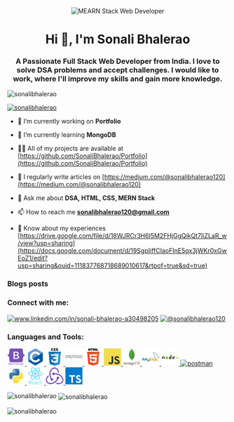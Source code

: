 <p align="center"><img align="center" height="250px" src="https://www.moveoapps.com/blog/wp-content/uploads/2021/12/mern-stack.png" alt="MEARN Stack Web Developer" /></p>
<h1 align="center">Hi 👋, I'm Sonali Bhalerao</h1>
<h3 align="center">A Passionate Full Stack Web Developer from India. I love to solve DSA problems and accept challenges. I would like to work, where I'll improve my skills and gain more knowledge.</h3>

<p align="left"> <img src="https://komarev.com/ghpvc/?username=sonalibhalerao&label=Profile%20views&color=0e75b6&style=flat" alt="sonalibhalerao" /> </p>

<p align="left"> <a href="https://github.com/ryo-ma/github-profile-trophy"><img src="https://github-profile-trophy.vercel.app/?username=sonalibhalerao" alt="sonalibhalerao" /></a> </p>

- 🔭 I’m currently working on **Portfolio**

- 🌱 I’m currently learning **MongoDB**

- 👨‍💻 All of my projects are available at [https://github.com/SonaliBhalerao/Portfolio](https://github.com/SonaliBhalerao/Portfolio)

- 📝 I regularly write articles on [https://medium.com/@sonalibhalerao120](https://medium.com/@sonalibhalerao120)

- 💬 Ask me about **DSA, HTML, CSS, MERN Stack**

- 📫 How to reach me **sonalibhalerao120@gmail.com**

- 📄 Know about my experiences [https://drive.google.com/file/d/18WJRCr3H6I5M2FHjGgQikQt7IiZLaR_w/view?usp=sharing](https://docs.google.com/document/d/19SgpIiffCIaoFInE5qx3jWKr0xGwEoZ1/edit?usp=sharing&ouid=111837768718689010617&rtpof=true&sd=true)

### Blogs posts
<!-- BLOG-POST-LIST:START -->
<!-- BLOG-POST-LIST:END -->

<h3 align="left">Connect with me:</h3>
<p align="left">
<a href="https://www.linkedin.com/in/sonali-bhalerao-a30498205/" target="blank"><img align="center" src="https://raw.githubusercontent.com/rahuldkjain/github-profile-readme-generator/master/src/images/icons/Social/linked-in-alt.svg" alt="www.linkedin.com/in/sonali-bhalerao-a30498205" height="30" width="40" /></a>
<a href="https://medium.com/@sonalibhalerao120" target="blank"><img align="center" src="https://raw.githubusercontent.com/rahuldkjain/github-profile-readme-generator/master/src/images/icons/Social/medium.svg" alt="@sonalibhalerao120" height="30" width="40" /></a>
</p>

<h3 align="left">Languages and Tools:</h3>
<p align="left"> <a href="https://getbootstrap.com" target="_blank" rel="noreferrer"> <img src="https://raw.githubusercontent.com/devicons/devicon/master/icons/bootstrap/bootstrap-plain-wordmark.svg" alt="bootstrap" width="40" height="40"/> </a> <a href="https://www.cprogramming.com/" target="_blank" rel="noreferrer"> <img src="https://raw.githubusercontent.com/devicons/devicon/master/icons/c/c-original.svg" alt="c" width="40" height="40"/> </a> <a href="https://www.w3schools.com/css/" target="_blank" rel="noreferrer"> <img src="https://raw.githubusercontent.com/devicons/devicon/master/icons/css3/css3-original-wordmark.svg" alt="css3" width="40" height="40"/> </a> <a href="https://expressjs.com" target="_blank" rel="noreferrer"> <img src="https://raw.githubusercontent.com/devicons/devicon/master/icons/express/express-original-wordmark.svg" alt="express" width="40" height="40"/> </a> <a href="https://www.w3.org/html/" target="_blank" rel="noreferrer"> <img src="https://raw.githubusercontent.com/devicons/devicon/master/icons/html5/html5-original-wordmark.svg" alt="html5" width="40" height="40"/> </a> <a href="https://developer.mozilla.org/en-US/docs/Web/JavaScript" target="_blank" rel="noreferrer"> <img src="https://raw.githubusercontent.com/devicons/devicon/master/icons/javascript/javascript-original.svg" alt="javascript" width="40" height="40"/> </a> <a href="https://www.mongodb.com/" target="_blank" rel="noreferrer"> <img src="https://raw.githubusercontent.com/devicons/devicon/master/icons/mongodb/mongodb-original-wordmark.svg" alt="mongodb" width="40" height="40"/> </a> <a href="https://www.mysql.com/" target="_blank" rel="noreferrer"> <img src="https://raw.githubusercontent.com/devicons/devicon/master/icons/mysql/mysql-original-wordmark.svg" alt="mysql" width="40" height="40"/> </a> <a href="https://nodejs.org" target="_blank" rel="noreferrer"> <img src="https://raw.githubusercontent.com/devicons/devicon/master/icons/nodejs/nodejs-original-wordmark.svg" alt="nodejs" width="40" height="40"/> </a> <a href="https://postman.com" target="_blank" rel="noreferrer"> <img src="https://www.vectorlogo.zone/logos/getpostman/getpostman-icon.svg" alt="postman" width="40" height="40"/> </a> <a href="https://www.python.org" target="_blank" rel="noreferrer"> <img src="https://raw.githubusercontent.com/devicons/devicon/master/icons/python/python-original.svg" alt="python" width="40" height="40"/> </a> <a href="https://reactjs.org/" target="_blank" rel="noreferrer"> <img src="https://raw.githubusercontent.com/devicons/devicon/master/icons/react/react-original-wordmark.svg" alt="react" width="40" height="40"/> </a> <a href="https://redux.js.org" target="_blank" rel="noreferrer"> <img src="https://raw.githubusercontent.com/devicons/devicon/master/icons/redux/redux-original.svg" alt="redux" width="40" height="40"/> </a> <a href="https://www.typescriptlang.org/" target="_blank" rel="noreferrer"> <img src="https://raw.githubusercontent.com/devicons/devicon/master/icons/typescript/typescript-original.svg" alt="typescript" width="40" height="40"/> </a> </p>

<p><img align="left" src="https://github-readme-stats.vercel.app/api/top-langs?username=sonalibhalerao&show_icons=true&locale=en&layout=compact" alt="sonalibhalerao" /></p>

<p>&nbsp;<img align="center" src="https://github-readme-stats.vercel.app/api?username=sonalibhalerao&show_icons=true&locale=en" alt="sonalibhalerao" /></p>

<p><img align="center" src="https://github-readme-streak-stats.herokuapp.com/?user=sonalibhalerao&" alt="sonalibhalerao" /></p>
